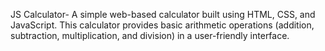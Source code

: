 JS Calculator- A simple web-based calculator built using HTML, CSS, and JavaScript. This calculator provides basic arithmetic operations (addition, subtraction, multiplication, and division) in a user-friendly interface.
